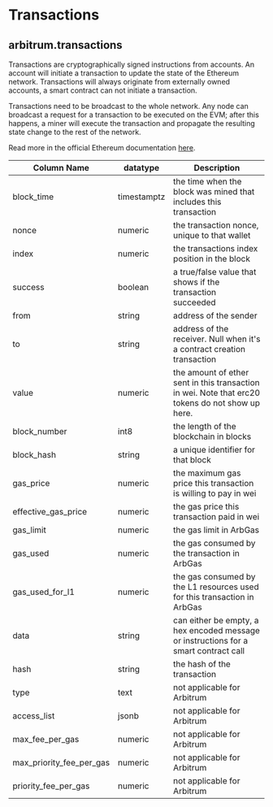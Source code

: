 # Transactions

## arbitrum.transactions

Transactions are cryptographically signed instructions from accounts. An account will initiate a transaction to update the state of the Ethereum network. Transactions will always originate from externally owned accounts, a smart contract can not initiate a transaction.

Transactions need to be broadcast to the whole network. Any node can broadcast a request for a transaction to be executed on the EVM; after this happens, a miner will execute the transaction and propagate the resulting state change to the rest of the network.

Read more in the official Ethereum documentation [here](https://ethereum.org/en/developers/docs/transactions/).

| **Column Name**              | **datatype** | **Description**                                                                                  |
| ---------------------------- | ------------ | ------------------------------------------------------------------------------------------------ |
| block\_time                  | timestamptz  | the time when the block was mined that includes this transaction                                 |
| nonce                        | numeric      | the transaction nonce, unique to that wallet                                                     |
| index                        | numeric      | the transactions index position in the block                                                     |
| success                      | boolean      | a true/false value that shows if the transaction succeeded                                       |
| from                         | string       | address of the sender                                                                            |
| to                           | string       | address of the receiver. Null when it's a contract creation transaction                          |
| value                        | numeric      | the amount of ether sent in this transaction in wei. Note that erc20 tokens do not show up here. |
| block\_number                | int8         | the length of the blockchain in blocks                                                           |
| block\_hash                  | string       | a unique identifier for that block                                                               |
| gas\_price                   | numeric      | the maximum gas price this transaction is willing to pay in wei                                  |
| effective\_gas\_price        | numeric      | the gas price this transaction paid in wei                                                       |
| gas\_limit                   | numeric      | the gas limit in ArbGas                                                                          |
| gas\_used                    | numeric      | the gas consumed by the transaction in ArbGas                                                    |
| gas\_used\_for\_l1           | numeric      | the gas consumed by the L1 resources used for this transaction in ArbGas                         |
| data                         | string       | can either be empty, a hex encoded message or instructions for a smart contract call             |
| hash                         | string       | the hash of the transaction                                                                      |
| type                         | text         | not applicable for Arbitrum                                                                      |
| access\_list                 | jsonb        | not applicable for Arbitrum                                                                      |
| max\_fee\_per\_gas           | numeric      | not applicable for Arbitrum                                                                      |
| max\_priority\_fee\_per\_gas | numeric      | not applicable for Arbitrum                                                                      |
| priority\_fee\_per\_gas      | numeric      | not applicable for Arbitrum                                                                      |
